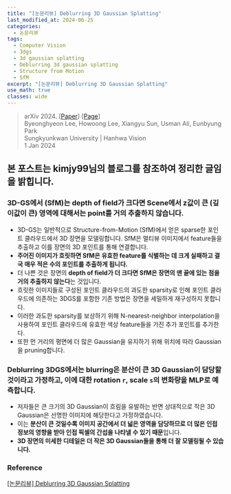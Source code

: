 ```yaml
---
title: "[논문리뷰] Deblurring 3D Gaussian Splatting"
last_modified_at: 2024-06-25
categories:
  - 논문리뷰
tags:
  - Computer Vision
  - 3dgs
  - 3d gaussian splatting
  - Deblurring 3d gaussian splatting
  - Structure from Motion
  - SfM
excerpt: "[논문리뷰] Deblurring 3D Gaussian Splatting"
use_math: true
classes: wide
---
```


> arXiv 2024. [[Paper](https://arxiv.org/abs/2401.00834)] [[Page](https://benhenryl.github.io/Deblurring-3D-Gaussian-Splatting/)]  
> Byeonghyeon Lee, Howoong Lee, Xiangyu Sun, Usman Ali, Eunbyung Park  
> Sungkyunkwan University | Hanhwa Vision  
> 1 Jan 2024  

## 본 포스트는 kimjy99님의 블로그를 참조하여 정리한 글임을 밝힙니다.

### 3D-GS에서 (SfM)는 depth of field가 크다면 Scene에서 z값이 큰 (깊이값이 큰) 영역에 대해서는 point를 거의 추출하지 않습니다.
- 3D-GS는 일반적으로 Structure-from-Motion (SfM)에서 얻은 sparse한 포인트 클라우드에서 3D 장면을 모델링합니다. SfM은 멀티뷰 이미지에서 feature들을 추출하고 이를 장면의 3D 포인트를 통해 연결합니다. 
- **주어진 이미지가 흐릿하면 SfM은 유효한 feature를 식별하는 데 크게 실패하고 결국 매우 적은 수의 포인트를 추출하게 됩니다.**
- 더 나쁜 것은 장면의 **depth of field가 더 크다면 SfM은 장면의 맨 끝에 있는 점을 거의 추출하지 않는다**는 것입니다.
- 흐릿한 이미지들로 구성된 포인트 클라우드의 과도한 sparsity로 인해 포인트 클라우드에 의존하는 3DGS를 포함한 기존 방법은 장면을 세밀하게 재구성하지 못합니다.
- 이러한 과도한 sparsity를 보상하기 위해 N-nearest-neighbor interpolation을 사용하여 포인트 클라우드에 유효한 색상 feature들을 가진 추가 포인트를 추가한다.
- 또한 먼 거리의 평면에 더 많은 Gaussian을 유지하기 위해 위치에 따라 Gaussian을 pruning합니다. 

### Deblurring 3DGS에서는 blurring은 분산이 큰 3D Gaussian이 담당할 것이라고 가정하고, 이에 대한 rotation `r`, scale `s`의 변화량을 MLP로 예측합니다.
- 저자들은 큰 크기의 3D Gaussian이 흐림을 유발하는 반면 상대적으로 작은 3D Gaussian은 선명한 이미지에 해당한다고 가정하였습니다.
- 이는 **분산이 큰 것일수록 이미지 공간에서 더 넓은 영역을 담당하므로 더 많은 인접 정보의 영향을 받아 인접 픽셀의 간섭을 나타낼 수 있기 때문**입니다.
- **3D 장면의 미세한 디테일은 더 작은 3D Gaussian들을 통해 더 잘 모델링될 수 있습니다.**


### Reference
[[논문리뷰] Deblurring 3D Gaussian Splatting](https://kimjy99.github.io/%EB%85%BC%EB%AC%B8%EB%A6%AC%EB%B7%B0/deblurring-3dgs/)
